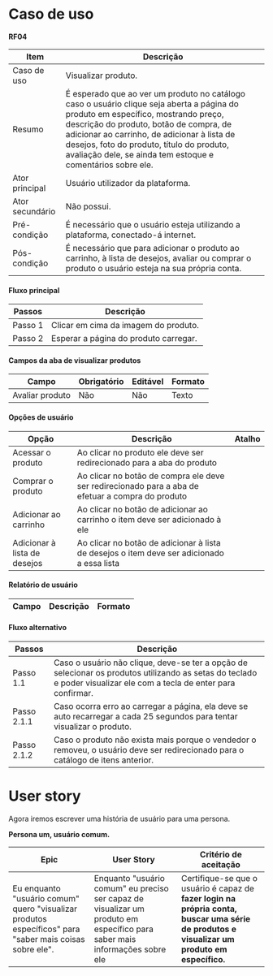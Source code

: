# Caso de uso
**RF04**

Item           | Descrição
---------------|----------
Caso de uso    | Visualizar produto.
Resumo           | É esperado que ao ver um produto no catálogo caso o usuário clique seja aberta a página do produto em específico, mostrando preço, descrição do produto, botão de compra, de adicionar ao carrinho, de adicionar à lista de desejos, foto do produto, título do produto, avaliação dele, se ainda tem estoque e comentários sobre ele.
Ator principal | Usuário utilizador da plataforma.
Ator secundário| Não possui.
Pré-condição   | É necessário que o usuário esteja utilizando a plataforma, conectado-á internet.
Pós-condição   | É necessário que para adicionar o produto ao carrinho, à lista de desejos, avaliar ou comprar o produto o usuário esteja na sua própria conta.

#### Fluxo principal

Passos  | Descrição
--------|----------
Passo 1 | Clicar em cima da imagem do produto.
Passo 2 | Esperar a página do produto carregar.

#### Campos da aba de visualizar produtos

Campo                                | Obrigatório | Editável | Formato
-------------------------------------|-------------|----------|--------
Avaliar produto                      | Não         | Não      | Texto

#### Opções de usuário

Opção                                | Descrição   | Atalho
-------------------------------------|-------------|-------
Acessar o produto                    | Ao clicar no produto ele deve ser redirecionado para a aba do produto | 
Comprar o produto                    | Ao clicar no botão de compra ele deve ser redirecionado para a aba de efetuar a compra do produto                        |
Adicionar ao carrinho                | Ao clicar no botão de adicionar ao carrinho o item deve ser adicionado à ele |
Adicionar à lista de desejos         | Ao clicar no botão de adicionar à lista de desejos o item deve ser adicionado a essa lista |

#### Relatório de usuário

Campo | Descrição | Formato
------|-----------|--------

#### Fluxo alternativo

Passos      | Descrição
------------|----------
Passo 1.1   | Caso o usuário não clique, deve-se ter a opção de selecionar os produtos utilizando as setas do teclado e poder visualizar ele com a tecla de enter para confirmar.
Passo 2.1.1 | Caso ocorra erro ao carregar a página, ela deve se auto recarregar a cada 25 segundos para tentar visualizar o produto.
Passo 2.1.2 | Caso o produto não exista mais porque o vendedor o removeu, o usuário deve ser redirecionado para o catálogo de itens anterior.

# User story

Agora iremos escrever uma história de usuário para uma persona.

**Persona um, usuário comum.**

Epic                                |User Story| Critério de aceitação
-----------------------|----------|----------------------
Eu enquanto "usuário comum" quero "visualizar produtos específicos" para "saber mais coisas sobre ele". | Enquanto "usuário comum" eu preciso ser capaz de visualizar um produto em específico para saber mais informações sobre ele | Certifique-se que o usuário é capaz de **fazer login na própria conta, buscar uma série de produtos e visualizar um produto em específico.**
